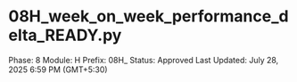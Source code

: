 # 08H_week_on_week_performance_delta_READY.py

Phase: 8
Module: H
Prefix: 08H_
Status: Approved
Last Updated: July 28, 2025 6:59 PM (GMT+5:30)
